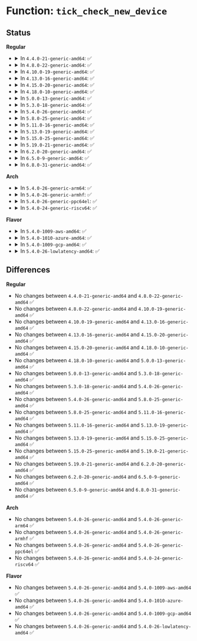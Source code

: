 # Function: <code>tick_check_new_device</code>

## Status
<b>Regular</b>
<ul>
<li>
<details>
<summary>In <code>4.4.0-21-generic-amd64</code>: ✅</summary>

```c
void tick_check_new_device(struct clock_event_device * newdev)
```

```json
{
  "name": "tick_check_new_device",
  "collision_type": "Unique Global",
  "inline_type": "No",
  "funcs": [
    {
      "addr": 18446744071579879744,
      "name": "tick_check_new_device",
      "external": true,
      "loc": "kernel/time/tick-common.c:300",
      "file": "kernel/time/tick-common.c",
      "inline": "seen, unknown",
      "caller_inline": [],
      "caller_func": [
        "kernel/time/clockevents.c:clockevents_register_device",
        "kernel/time/clockevents.c:clockevents_register_device"
      ]
    }
  ],
  "symbols": [
    {
      "addr": 18446744071579879744,
      "name": "tick_check_new_device",
      "section": ".text",
      "bind": "STB_GLOBAL",
      "size": 221
    }
  ]
}
```
</details>
</li>
<li>
<details>
<summary>In <code>4.8.0-22-generic-amd64</code>: ✅</summary>

```c
void tick_check_new_device(struct clock_event_device * newdev)
```

```json
{
  "name": "tick_check_new_device",
  "collision_type": "Unique Global",
  "inline_type": "No",
  "funcs": [
    {
      "addr": 18446744071579909280,
      "name": "tick_check_new_device",
      "external": true,
      "loc": "kernel/time/tick-common.c:300",
      "file": "kernel/time/tick-common.c",
      "inline": "seen, unknown",
      "caller_inline": [],
      "caller_func": [
        "kernel/time/clockevents.c:clockevents_register_device",
        "kernel/time/clockevents.c:clockevents_register_device"
      ]
    }
  ],
  "symbols": [
    {
      "addr": 18446744071579909280,
      "name": "tick_check_new_device",
      "section": ".text",
      "bind": "STB_GLOBAL",
      "size": 225
    }
  ]
}
```
</details>
</li>
<li>
<details>
<summary>In <code>4.10.0-19-generic-amd64</code>: ✅</summary>

```c
void tick_check_new_device(struct clock_event_device * newdev)
```

```json
{
  "name": "tick_check_new_device",
  "collision_type": "Unique Global",
  "inline_type": "No",
  "funcs": [
    {
      "addr": 18446744071579939728,
      "name": "tick_check_new_device",
      "external": true,
      "loc": "kernel/time/tick-common.c:300",
      "file": "kernel/time/tick-common.c",
      "inline": "seen, unknown",
      "caller_inline": [],
      "caller_func": [
        "kernel/time/clockevents.c:clockevents_register_device",
        "kernel/time/clockevents.c:clockevents_register_device"
      ]
    }
  ],
  "symbols": [
    {
      "addr": 18446744071579939728,
      "name": "tick_check_new_device",
      "section": ".text",
      "bind": "STB_GLOBAL",
      "size": 225
    }
  ]
}
```
</details>
</li>
<li>
<details>
<summary>In <code>4.13.0-16-generic-amd64</code>: ✅</summary>

```c
void tick_check_new_device(struct clock_event_device * newdev)
```

```json
{
  "name": "tick_check_new_device",
  "collision_type": "Unique Global",
  "inline_type": "No",
  "funcs": [
    {
      "addr": 18446744071579947648,
      "name": "tick_check_new_device",
      "external": true,
      "loc": "kernel/time/tick-common.c:300",
      "file": "kernel/time/tick-common.c",
      "inline": "seen, unknown",
      "caller_inline": [],
      "caller_func": [
        "kernel/time/clockevents.c:clockevents_register_device",
        "kernel/time/clockevents.c:clockevents_register_device"
      ]
    }
  ],
  "symbols": [
    {
      "addr": 18446744071579947648,
      "name": "tick_check_new_device",
      "section": ".text",
      "bind": "STB_GLOBAL",
      "size": 225
    }
  ]
}
```
</details>
</li>
<li>
<details>
<summary>In <code>4.15.0-20-generic-amd64</code>: ✅</summary>

```c
void tick_check_new_device(struct clock_event_device * newdev)
```

```json
{
  "name": "tick_check_new_device",
  "collision_type": "Unique Global",
  "inline_type": "No",
  "funcs": [
    {
      "addr": 18446744071579993344,
      "name": "tick_check_new_device",
      "external": true,
      "loc": "kernel/time/tick-common.c:300",
      "file": "kernel/time/tick-common.c",
      "inline": "seen, unknown",
      "caller_inline": [],
      "caller_func": [
        "kernel/time/clockevents.c:clockevents_register_device",
        "kernel/time/clockevents.c:clockevents_register_device"
      ]
    }
  ],
  "symbols": [
    {
      "addr": 18446744071579993344,
      "name": "tick_check_new_device",
      "section": ".text",
      "bind": "STB_GLOBAL",
      "size": 225
    }
  ]
}
```
</details>
</li>
<li>
<details>
<summary>In <code>4.18.0-10-generic-amd64</code>: ✅</summary>

```c
void tick_check_new_device(struct clock_event_device * newdev)
```

```json
{
  "name": "tick_check_new_device",
  "collision_type": "Unique Global",
  "inline_type": "No",
  "funcs": [
    {
      "addr": 18446744071580045472,
      "name": "tick_check_new_device",
      "external": true,
      "loc": "kernel/time/tick-common.c:300",
      "file": "kernel/time/tick-common.c",
      "inline": "seen, unknown",
      "caller_inline": [],
      "caller_func": [
        "kernel/time/clockevents.c:clockevents_register_device",
        "kernel/time/clockevents.c:clockevents_register_device"
      ]
    }
  ],
  "symbols": [
    {
      "addr": 18446744071580045472,
      "name": "tick_check_new_device",
      "section": ".text",
      "bind": "STB_GLOBAL",
      "size": 233
    }
  ]
}
```
</details>
</li>
<li>
<details>
<summary>In <code>5.0.0-13-generic-amd64</code>: ✅</summary>

```c
void tick_check_new_device(struct clock_event_device * newdev)
```

```json
{
  "name": "tick_check_new_device",
  "collision_type": "Unique Global",
  "inline_type": "No",
  "funcs": [
    {
      "addr": 18446744071580092304,
      "name": "tick_check_new_device",
      "external": true,
      "loc": "kernel/time/tick-common.c:296",
      "file": "kernel/time/tick-common.c",
      "inline": "seen, unknown",
      "caller_inline": [],
      "caller_func": [
        "kernel/time/clockevents.c:clockevents_register_device",
        "kernel/time/clockevents.c:clockevents_register_device"
      ]
    }
  ],
  "symbols": [
    {
      "addr": 18446744071580092304,
      "name": "tick_check_new_device",
      "section": ".text",
      "bind": "STB_GLOBAL",
      "size": 233
    }
  ]
}
```
</details>
</li>
<li>
<details>
<summary>In <code>5.3.0-18-generic-amd64</code>: ✅</summary>

```c
void tick_check_new_device(struct clock_event_device * newdev)
```

```json
{
  "name": "tick_check_new_device",
  "collision_type": "Unique Global",
  "inline_type": "No",
  "funcs": [
    {
      "addr": 18446744071580136176,
      "name": "tick_check_new_device",
      "external": true,
      "loc": "kernel/time/tick-common.c:338",
      "file": "kernel/time/tick-common.c",
      "inline": "seen, unknown",
      "caller_inline": [],
      "caller_func": [
        "kernel/time/clockevents.c:clockevents_register_device",
        "kernel/time/clockevents.c:clockevents_register_device"
      ]
    }
  ],
  "symbols": [
    {
      "addr": 18446744071580136176,
      "name": "tick_check_new_device",
      "section": ".text",
      "bind": "STB_GLOBAL",
      "size": 237
    }
  ]
}
```
</details>
</li>
<li>
<details>
<summary>In <code>5.4.0-26-generic-amd64</code>: ✅</summary>

```c
void tick_check_new_device(struct clock_event_device * newdev)
```

```json
{
  "name": "tick_check_new_device",
  "collision_type": "Unique Global",
  "inline_type": "No",
  "funcs": [
    {
      "addr": 18446744071580184320,
      "name": "tick_check_new_device",
      "external": true,
      "loc": "kernel/time/tick-common.c:338",
      "file": "kernel/time/tick-common.c",
      "inline": "seen, unknown",
      "caller_inline": [],
      "caller_func": [
        "kernel/time/clockevents.c:clockevents_register_device",
        "kernel/time/clockevents.c:clockevents_register_device"
      ]
    }
  ],
  "symbols": [
    {
      "addr": 18446744071580184320,
      "name": "tick_check_new_device",
      "section": ".text",
      "bind": "STB_GLOBAL",
      "size": 237
    }
  ]
}
```
</details>
</li>
<li>
<details>
<summary>In <code>5.8.0-25-generic-amd64</code>: ✅</summary>

```c
void tick_check_new_device(struct clock_event_device * newdev)
```

```json
{
  "name": "tick_check_new_device",
  "collision_type": "Unique Global",
  "inline_type": "No",
  "funcs": [
    {
      "addr": 18446744071580249488,
      "name": "tick_check_new_device",
      "external": true,
      "loc": "kernel/time/tick-common.c:341",
      "file": "kernel/time/tick-common.c",
      "inline": "seen, unknown",
      "caller_inline": [],
      "caller_func": [
        "kernel/time/clockevents.c:clockevents_register_device",
        "kernel/time/clockevents.c:clockevents_register_device"
      ]
    }
  ],
  "symbols": [
    {
      "addr": 18446744071580249488,
      "name": "tick_check_new_device",
      "section": ".text",
      "bind": "STB_GLOBAL",
      "size": 219
    }
  ]
}
```
</details>
</li>
<li>
<details>
<summary>In <code>5.11.0-16-generic-amd64</code>: ✅</summary>

```c
void tick_check_new_device(struct clock_event_device * newdev)
```

```json
{
  "name": "tick_check_new_device",
  "collision_type": "Unique Global",
  "inline_type": "No",
  "funcs": [
    {
      "addr": 18446744071580233392,
      "name": "tick_check_new_device",
      "external": true,
      "loc": "kernel/time/tick-common.c:341",
      "file": "kernel/time/tick-common.c",
      "inline": "seen, unknown",
      "caller_inline": [],
      "caller_func": [
        "kernel/time/clockevents.c:clockevents_register_device",
        "kernel/time/clockevents.c:clockevents_register_device"
      ]
    }
  ],
  "symbols": [
    {
      "addr": 18446744071580233392,
      "name": "tick_check_new_device",
      "section": ".text",
      "bind": "STB_GLOBAL",
      "size": 219
    }
  ]
}
```
</details>
</li>
<li>
<details>
<summary>In <code>5.13.0-19-generic-amd64</code>: ✅</summary>

```c
void tick_check_new_device(struct clock_event_device * newdev)
```

```json
{
  "name": "tick_check_new_device",
  "collision_type": "Unique Global",
  "inline_type": "No",
  "funcs": [
    {
      "addr": 18446744071580238512,
      "name": "tick_check_new_device",
      "external": true,
      "loc": "kernel/time/tick-common.c:341",
      "file": "kernel/time/tick-common.c",
      "inline": "seen, unknown",
      "caller_inline": [],
      "caller_func": [
        "kernel/time/clockevents.c:clockevents_register_device",
        "kernel/time/clockevents.c:clockevents_register_device"
      ]
    }
  ],
  "symbols": [
    {
      "addr": 18446744071580238512,
      "name": "tick_check_new_device",
      "section": ".text",
      "bind": "STB_GLOBAL",
      "size": 219
    }
  ]
}
```
</details>
</li>
<li>
<details>
<summary>In <code>5.15.0-25-generic-amd64</code>: ✅</summary>

```c
void tick_check_new_device(struct clock_event_device * newdev)
```

```json
{
  "name": "tick_check_new_device",
  "collision_type": "Unique Global",
  "inline_type": "No",
  "funcs": [
    {
      "addr": 18446744071580387936,
      "name": "tick_check_new_device",
      "external": true,
      "loc": "kernel/time/tick-common.c:341",
      "file": "kernel/time/tick-common.c",
      "inline": "seen, unknown",
      "caller_inline": [],
      "caller_func": [
        "kernel/time/clockevents.c:clockevents_register_device",
        "kernel/time/clockevents.c:clockevents_register_device"
      ]
    }
  ],
  "symbols": [
    {
      "addr": 18446744071580387936,
      "name": "tick_check_new_device",
      "section": ".text",
      "bind": "STB_GLOBAL",
      "size": 302
    }
  ]
}
```
</details>
</li>
<li>
<details>
<summary>In <code>5.19.0-21-generic-amd64</code>: ✅</summary>

```c
void tick_check_new_device(struct clock_event_device * newdev)
```

```json
{
  "name": "tick_check_new_device",
  "collision_type": "Unique Global",
  "inline_type": "No",
  "funcs": [
    {
      "addr": 18446744071580605584,
      "name": "tick_check_new_device",
      "external": true,
      "loc": "kernel/time/tick-common.c:341",
      "file": "kernel/time/tick-common.c",
      "inline": "seen, unknown",
      "caller_inline": [],
      "caller_func": [
        "kernel/time/clockevents.c:clockevents_register_device",
        "kernel/time/clockevents.c:clockevents_register_device"
      ]
    }
  ],
  "symbols": [
    {
      "addr": 18446744071580605584,
      "name": "tick_check_new_device",
      "section": ".text",
      "bind": "STB_GLOBAL",
      "size": 355
    }
  ]
}
```
</details>
</li>
<li>
<details>
<summary>In <code>6.2.0-20-generic-amd64</code>: ✅</summary>

```c
void tick_check_new_device(struct clock_event_device * newdev)
```

```json
{
  "name": "tick_check_new_device",
  "collision_type": "Unique Global",
  "inline_type": "No",
  "funcs": [
    {
      "addr": 18446744071580869312,
      "name": "tick_check_new_device",
      "external": true,
      "loc": "kernel/time/tick-common.c:341",
      "file": "kernel/time/tick-common.c",
      "inline": "seen, unknown",
      "caller_inline": [],
      "caller_func": [
        "kernel/time/clockevents.c:clockevents_register_device",
        "kernel/time/clockevents.c:clockevents_register_device"
      ]
    }
  ],
  "symbols": [
    {
      "addr": 18446744071580869312,
      "name": "tick_check_new_device",
      "section": ".text",
      "bind": "STB_GLOBAL",
      "size": 355
    }
  ]
}
```
</details>
</li>
<li>
<details>
<summary>In <code>6.5.0-9-generic-amd64</code>: ✅</summary>

```c
void tick_check_new_device(struct clock_event_device * newdev)
```

```json
{
  "name": "tick_check_new_device",
  "collision_type": "Unique Global",
  "inline_type": "No",
  "funcs": [
    {
      "addr": 18446744071580953072,
      "name": "tick_check_new_device",
      "external": true,
      "loc": "kernel/time/tick-common.c:340",
      "file": "kernel/time/tick-common.c",
      "inline": "seen, unknown",
      "caller_inline": [],
      "caller_func": [
        "kernel/time/clockevents.c:clockevents_register_device",
        "kernel/time/clockevents.c:clockevents_register_device"
      ]
    }
  ],
  "symbols": [
    {
      "addr": 18446744071580953072,
      "name": "tick_check_new_device",
      "section": ".text",
      "bind": "STB_GLOBAL",
      "size": 355
    }
  ]
}
```
</details>
</li>
<li>
<details>
<summary>In <code>6.8.0-31-generic-amd64</code>: ✅</summary>

```c
void tick_check_new_device(struct clock_event_device * newdev)
```

```json
{
  "name": "tick_check_new_device",
  "collision_type": "Unique Global",
  "inline_type": "No",
  "funcs": [
    {
      "addr": 18446744071581044656,
      "name": "tick_check_new_device",
      "external": true,
      "loc": "kernel/time/tick-common.c:340",
      "file": "kernel/time/tick-common.c",
      "inline": "seen, unknown",
      "caller_inline": [],
      "caller_func": [
        "kernel/time/clockevents.c:clockevents_register_device",
        "kernel/time/clockevents.c:clockevents_register_device"
      ]
    }
  ],
  "symbols": [
    {
      "addr": 18446744071581044656,
      "name": "tick_check_new_device",
      "section": ".text",
      "bind": "STB_GLOBAL",
      "size": 355
    }
  ]
}
```
</details>
</li>
</ul>
<b>Arch</b>
<ul>
<li>
<details>
<summary>In <code>5.4.0-26-generic-arm64</code>: ✅</summary>

```c
void tick_check_new_device(struct clock_event_device * newdev)
```

```json
{
  "name": "tick_check_new_device",
  "collision_type": "Unique Global",
  "inline_type": "No",
  "funcs": [
    {
      "addr": 18446603336491408816,
      "name": "tick_check_new_device",
      "external": true,
      "loc": "kernel/time/tick-common.c:338",
      "file": "kernel/time/tick-common.c",
      "inline": "seen, unknown",
      "caller_inline": [],
      "caller_func": [
        "kernel/time/clockevents.c:clockevents_register_device",
        "kernel/time/clockevents.c:clockevents_register_device"
      ]
    }
  ],
  "symbols": [
    {
      "addr": 18446603336491408816,
      "name": "tick_check_new_device",
      "section": ".text",
      "bind": "STB_GLOBAL",
      "size": 264
    }
  ]
}
```
</details>
</li>
<li>
<details>
<summary>In <code>5.4.0-26-generic-armhf</code>: ✅</summary>

```c
void tick_check_new_device(struct clock_event_device * newdev)
```

```json
{
  "name": "tick_check_new_device",
  "collision_type": "Unique Global",
  "inline_type": "No",
  "funcs": [
    {
      "addr": 3225404776,
      "name": "tick_check_new_device",
      "external": true,
      "loc": "kernel/time/tick-common.c:338",
      "file": "kernel/time/tick-common.c",
      "inline": "seen, unknown",
      "caller_inline": [],
      "caller_func": [
        "kernel/time/clockevents.c:clockevents_register_device",
        "kernel/time/clockevents.c:clockevents_register_device"
      ]
    }
  ],
  "symbols": [
    {
      "addr": 3225404776,
      "name": "tick_check_new_device",
      "section": ".text",
      "bind": "STB_GLOBAL",
      "size": 244
    }
  ]
}
```
</details>
</li>
<li>
<details>
<summary>In <code>5.4.0-26-generic-ppc64el</code>: ✅</summary>

```c
void tick_check_new_device(struct clock_event_device * newdev)
```

```json
{
  "name": "tick_check_new_device",
  "collision_type": "Unique Global",
  "inline_type": "No",
  "funcs": [
    {
      "addr": 13835058055284355184,
      "name": "tick_check_new_device",
      "external": true,
      "loc": "kernel/time/tick-common.c:338",
      "file": "kernel/time/tick-common.c",
      "inline": "seen, unknown",
      "caller_inline": [],
      "caller_func": [
        "kernel/time/clockevents.c:clockevents_register_device",
        "kernel/time/clockevents.c:clockevents_register_device"
      ]
    }
  ],
  "symbols": [
    {
      "addr": 13835058055284355184,
      "name": "tick_check_new_device",
      "section": ".text",
      "bind": "STB_GLOBAL",
      "size": 356
    }
  ]
}
```
</details>
</li>
<li>
<details>
<summary>In <code>5.4.0-24-generic-riscv64</code>: ✅</summary>

```c
void tick_check_new_device(struct clock_event_device * newdev)
```

```json
{
  "name": "tick_check_new_device",
  "collision_type": "Unique Global",
  "inline_type": "No",
  "funcs": [
    {
      "addr": 18446743936271885644,
      "name": "tick_check_new_device",
      "external": true,
      "loc": "kernel/time/tick-common.c:338",
      "file": "kernel/time/tick-common.c",
      "inline": "seen, unknown",
      "caller_inline": [],
      "caller_func": [
        "kernel/time/clockevents.c:clockevents_register_device",
        "kernel/time/clockevents.c:clockevents_register_device"
      ]
    }
  ],
  "symbols": [
    {
      "addr": 18446743936271885644,
      "name": "tick_check_new_device",
      "section": ".text",
      "bind": "STB_GLOBAL",
      "size": 200
    }
  ]
}
```
</details>
</li>
</ul>
<b>Flavor</b>
<ul>
<li>
<details>
<summary>In <code>5.4.0-1009-aws-amd64</code>: ✅</summary>

```c
void tick_check_new_device(struct clock_event_device * newdev)
```

```json
{
  "name": "tick_check_new_device",
  "collision_type": "Unique Global",
  "inline_type": "No",
  "funcs": [
    {
      "addr": 18446744071580153520,
      "name": "tick_check_new_device",
      "external": true,
      "loc": "kernel/time/tick-common.c:338",
      "file": "kernel/time/tick-common.c",
      "inline": "seen, unknown",
      "caller_inline": [],
      "caller_func": [
        "kernel/time/clockevents.c:clockevents_register_device",
        "kernel/time/clockevents.c:clockevents_register_device"
      ]
    }
  ],
  "symbols": [
    {
      "addr": 18446744071580153520,
      "name": "tick_check_new_device",
      "section": ".text",
      "bind": "STB_GLOBAL",
      "size": 237
    }
  ]
}
```
</details>
</li>
<li>
<details>
<summary>In <code>5.4.0-1010-azure-amd64</code>: ✅</summary>

```c
void tick_check_new_device(struct clock_event_device * newdev)
```

```json
{
  "name": "tick_check_new_device",
  "collision_type": "Unique Global",
  "inline_type": "No",
  "funcs": [
    {
      "addr": 18446744071580099232,
      "name": "tick_check_new_device",
      "external": true,
      "loc": "kernel/time/tick-common.c:338",
      "file": "kernel/time/tick-common.c",
      "inline": "seen, unknown",
      "caller_inline": [],
      "caller_func": [
        "kernel/time/clockevents.c:clockevents_register_device",
        "kernel/time/clockevents.c:clockevents_register_device"
      ]
    }
  ],
  "symbols": [
    {
      "addr": 18446744071580099232,
      "name": "tick_check_new_device",
      "section": ".text",
      "bind": "STB_GLOBAL",
      "size": 237
    }
  ]
}
```
</details>
</li>
<li>
<details>
<summary>In <code>5.4.0-1009-gcp-amd64</code>: ✅</summary>

```c
void tick_check_new_device(struct clock_event_device * newdev)
```

```json
{
  "name": "tick_check_new_device",
  "collision_type": "Unique Global",
  "inline_type": "No",
  "funcs": [
    {
      "addr": 18446744071580144592,
      "name": "tick_check_new_device",
      "external": true,
      "loc": "kernel/time/tick-common.c:338",
      "file": "kernel/time/tick-common.c",
      "inline": "seen, unknown",
      "caller_inline": [],
      "caller_func": [
        "kernel/time/clockevents.c:clockevents_register_device",
        "kernel/time/clockevents.c:clockevents_register_device"
      ]
    }
  ],
  "symbols": [
    {
      "addr": 18446744071580144592,
      "name": "tick_check_new_device",
      "section": ".text",
      "bind": "STB_GLOBAL",
      "size": 237
    }
  ]
}
```
</details>
</li>
<li>
<details>
<summary>In <code>5.4.0-26-lowlatency-amd64</code>: ✅</summary>

```c
void tick_check_new_device(struct clock_event_device * newdev)
```

```json
{
  "name": "tick_check_new_device",
  "collision_type": "Unique Global",
  "inline_type": "No",
  "funcs": [
    {
      "addr": 18446744071580196544,
      "name": "tick_check_new_device",
      "external": true,
      "loc": "kernel/time/tick-common.c:338",
      "file": "kernel/time/tick-common.c",
      "inline": "seen, unknown",
      "caller_inline": [],
      "caller_func": [
        "kernel/time/clockevents.c:clockevents_register_device",
        "kernel/time/clockevents.c:clockevents_register_device"
      ]
    }
  ],
  "symbols": [
    {
      "addr": 18446744071580196544,
      "name": "tick_check_new_device",
      "section": ".text",
      "bind": "STB_GLOBAL",
      "size": 237
    }
  ]
}
```
</details>
</li>
</ul>

## Differences
<b>Regular</b>
<ul>
<li>
No changes between <code>4.4.0-21-generic-amd64</code> and <code>4.8.0-22-generic-amd64</code> ✅
</li>
<li>
No changes between <code>4.8.0-22-generic-amd64</code> and <code>4.10.0-19-generic-amd64</code> ✅
</li>
<li>
No changes between <code>4.10.0-19-generic-amd64</code> and <code>4.13.0-16-generic-amd64</code> ✅
</li>
<li>
No changes between <code>4.13.0-16-generic-amd64</code> and <code>4.15.0-20-generic-amd64</code> ✅
</li>
<li>
No changes between <code>4.15.0-20-generic-amd64</code> and <code>4.18.0-10-generic-amd64</code> ✅
</li>
<li>
No changes between <code>4.18.0-10-generic-amd64</code> and <code>5.0.0-13-generic-amd64</code> ✅
</li>
<li>
No changes between <code>5.0.0-13-generic-amd64</code> and <code>5.3.0-18-generic-amd64</code> ✅
</li>
<li>
No changes between <code>5.3.0-18-generic-amd64</code> and <code>5.4.0-26-generic-amd64</code> ✅
</li>
<li>
No changes between <code>5.4.0-26-generic-amd64</code> and <code>5.8.0-25-generic-amd64</code> ✅
</li>
<li>
No changes between <code>5.8.0-25-generic-amd64</code> and <code>5.11.0-16-generic-amd64</code> ✅
</li>
<li>
No changes between <code>5.11.0-16-generic-amd64</code> and <code>5.13.0-19-generic-amd64</code> ✅
</li>
<li>
No changes between <code>5.13.0-19-generic-amd64</code> and <code>5.15.0-25-generic-amd64</code> ✅
</li>
<li>
No changes between <code>5.15.0-25-generic-amd64</code> and <code>5.19.0-21-generic-amd64</code> ✅
</li>
<li>
No changes between <code>5.19.0-21-generic-amd64</code> and <code>6.2.0-20-generic-amd64</code> ✅
</li>
<li>
No changes between <code>6.2.0-20-generic-amd64</code> and <code>6.5.0-9-generic-amd64</code> ✅
</li>
<li>
No changes between <code>6.5.0-9-generic-amd64</code> and <code>6.8.0-31-generic-amd64</code> ✅
</li>
</ul>
<b>Arch</b>
<ul>
<li>
No changes between <code>5.4.0-26-generic-amd64</code> and <code>5.4.0-26-generic-arm64</code> ✅
</li>
<li>
No changes between <code>5.4.0-26-generic-amd64</code> and <code>5.4.0-26-generic-armhf</code> ✅
</li>
<li>
No changes between <code>5.4.0-26-generic-amd64</code> and <code>5.4.0-26-generic-ppc64el</code> ✅
</li>
<li>
No changes between <code>5.4.0-26-generic-amd64</code> and <code>5.4.0-24-generic-riscv64</code> ✅
</li>
</ul>
<b>Flavor</b>
<ul>
<li>
No changes between <code>5.4.0-26-generic-amd64</code> and <code>5.4.0-1009-aws-amd64</code> ✅
</li>
<li>
No changes between <code>5.4.0-26-generic-amd64</code> and <code>5.4.0-1010-azure-amd64</code> ✅
</li>
<li>
No changes between <code>5.4.0-26-generic-amd64</code> and <code>5.4.0-1009-gcp-amd64</code> ✅
</li>
<li>
No changes between <code>5.4.0-26-generic-amd64</code> and <code>5.4.0-26-lowlatency-amd64</code> ✅
</li>
</ul>
